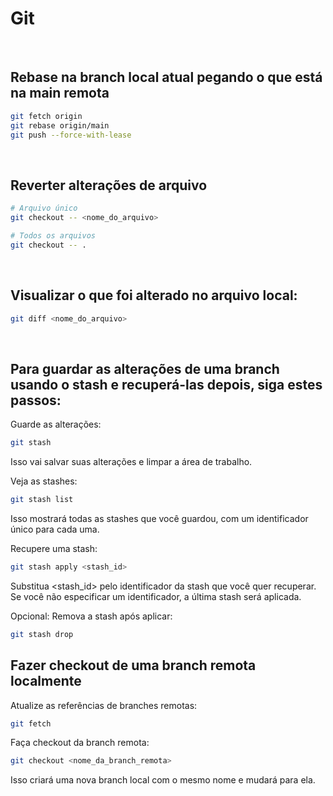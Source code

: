 # Git

&nbsp;
## Rebase na branch local atual pegando o que está na main remota

```bash
git fetch origin 
git rebase origin/main 
git push --force-with-lease
```

&nbsp;
## Reverter alterações de arquivo

```bash
# Arquivo único
git checkout -- <nome_do_arquivo>

# Todos os arquivos
git checkout -- .
```

&nbsp;
## Visualizar o que foi alterado no arquivo local:

```bash
git diff <nome_do_arquivo>
```

&nbsp;
## Para guardar as alterações de uma branch usando o stash e recuperá-las depois, siga estes passos:

Guarde as alterações:

```bash
git stash
```

Isso vai salvar suas alterações e limpar a área de trabalho.

Veja as stashes:

```bash
git stash list
```

Isso mostrará todas as stashes que você guardou, com um identificador único para cada uma.

Recupere uma stash:

```bash
git stash apply <stash_id>
```

Substitua <stash_id> pelo identificador da stash que você quer recuperar. Se você não especificar um identificador, a última stash será aplicada.

Opcional: Remova a stash após aplicar:

```bash
git stash drop 
```

## Fazer checkout de uma branch remota localmente

Atualize as referências de branches remotas:

```bash
git fetch
```

Faça checkout da branch remota:

```bash
git checkout <nome_da_branch_remota>
```

Isso criará uma nova branch local com o mesmo nome e mudará para ela.

